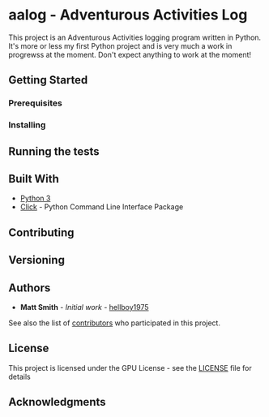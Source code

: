# aalog - Adventurous Activities Log

This project is an Adventurous Activities logging program written in Python.  It's more or less my first Python project
and is very much a work in progrewss at the moment.  Don't expect anything to work at the moment!

## Getting Started

### Prerequisites

### Installing

## Running the tests

## Built With

* [Python 3](https://www.python.org/download/releases/3.0/) 
* [Click](http://click.pocoo.org) - Python Command Line Interface Package

## Contributing

## Versioning

## Authors

* **Matt Smith** - *Initial work* - [hellboy1975](https://github.com/hellboy1975)

See also the list of [contributors](https://github.com/hellboy1975/aalog/contributors) who participated in this project.

## License

This project is licensed under the GPU License - see the [LICENSE](LICENSE) file for details

## Acknowledgments
